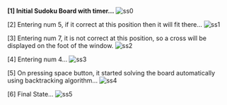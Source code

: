 <b>[1] Initial Sudoku Board with timer...</b>
![ss0](https://user-images.githubusercontent.com/54903209/94850431-8fb19800-0444-11eb-939c-65e3d37a1e92.JPG)

[2] Entering num 5, if it correct at this position then it will fit there...
![ss1](https://user-images.githubusercontent.com/54903209/94850451-993b0000-0444-11eb-9bb7-b604fa7b69b5.JPG)

[3] Entering num 7, it is not correct at this position, so a cross will be displayed on the foot of the window.
![ss2](https://user-images.githubusercontent.com/54903209/94850492-a3f59500-0444-11eb-99bc-ab4d7ed49e02.JPG)

[4] Entering num 4...
![ss3](https://user-images.githubusercontent.com/54903209/94850511-a8ba4900-0444-11eb-8954-c38be63ac908.JPG)

[5] On pressing space button, it started solving the board automatically using backtracking algorithm...
![ss4](https://user-images.githubusercontent.com/54903209/94850523-abb53980-0444-11eb-938d-e24aac8fa803.JPG)

[6] Final State...
![ss5](https://user-images.githubusercontent.com/54903209/94850532-afe15700-0444-11eb-85ca-5c573f5e570d.JPG)
